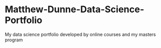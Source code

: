 # Matthew-Dunne-Data-Science-Portfolio
My data science portfolio developed by online courses and my masters program
